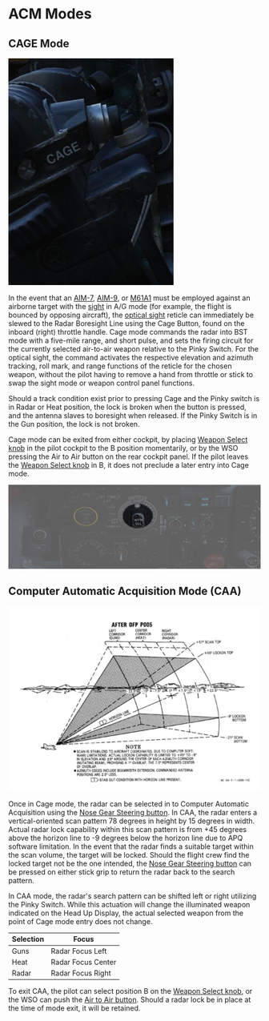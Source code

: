 # ACM Modes

## CAGE Mode

![pilot_cage_button](../../img/pilot_cage_button.jpg)

In the event that
an [AIM-7](../../stores/air_to_air/aim_7.md), [AIM-9](../../stores/air_to_air/aim_9.md),
or [M61A1](../../stores/guns.md) must be employed
against an airborne target with
the [sight](../../cockpit/pilot/dscg_controls.md#sight-mode-knob)
in A/G mode (for example, the flight is bounced by
opposing aircraft),
the [optical sight](../../cockpit/pilot/dscg_controls#sight-mode-knob)
reticle can immediately be slewed to the
Radar Boresight Line using the Cage Button, found on the inboard (right)
throttle handle. Cage mode commands the radar into BST mode with a five-mile
range, and short pulse, and sets the firing circuit for the currently selected
air-to-air weapon relative to the Pinky Switch. For
the optical sight, the command activates the respective elevation and azimuth tracking, roll mark,
and
range functions of the reticle for the chosen weapon, without the pilot having
to remove a hand from throttle or stick to swap the sight mode or weapon control
panel functions.

Should a track condition exist prior to pressing Cage and the Pinky switch is in
Radar or Heat position, the lock is broken when the button is pressed, and the
antenna slaves to boresight when released. If the Pinky Switch is in the Gun
position, the lock is not broken.

Cage mode can be exited from either cockpit, by
placing [Weapon Select knob](../../cockpit/pilot/weapon_management.md#weapon-selector-knob)
in the pilot cockpit to the B position momentarily, or by the WSO pressing the Air
to Air button on the rear cockpit panel. If the pilot leaves
the [Weapon Select knob](../../cockpit/pilot/weapon_management.md#weapon-selector-knob)
in B, it does not preclude a later entry into Cage mode.

![pilot_weapon_selector_knob](../../img/pilot_weapon_selector_knob.jpg)

## Computer Automatic Acquisition Mode (CAA)

![CAA](../../img/CAA.jpg)

Once in Cage mode, the radar can be selected in to Computer Automatic
Acquisition using
the [Nose Gear Steering button](../../systems/flight_controls_gear/gear_ground_handling.md#nose-gear-steering).
In CAA, the radar enters a
vertical-oriented scan pattern 78 degrees in height by 15 degrees in width. Actual
radar lock capability within this scan pattern is from +45 degrees above the
horizon line to -9 degrees below the horizon line due to APQ software
limitation. In the event that the radar finds a suitable target within the scan
volume, the target will be locked. Should the flight crew find the locked target
not be the one intended,
the [Nose Gear Steering button](../../systems/flight_controls_gear/gear_ground_handling.md#nose-gear-steering)
can be pressed on either
stick grip to return the radar back to the search pattern.

In CAA mode, the radar's search pattern can be shifted left or right utilizing
the Pinky Switch. While this actuation will change the illuminated weapon
indicated on the Head Up Display, the actual selected weapon from the point of
Cage mode entry does not change.

| Selection | Focus              |
|-----------|--------------------|
| Guns      | Radar Focus Left   |
| Heat      | Radar Focus Center |
| Radar     | Radar Focus Right  |

To exit CAA, the pilot can select position B on
the [Weapon Select knob](../../cockpit/pilot/weapon_management.md#weapon-selector-knob),
or the WSO can push
the [Air to Air button](../../cockpit/wso/left_sub_panel.md#air-to-air-light).
Should a radar lock be in place at the time
of mode exit, it will be retained.
